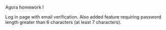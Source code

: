 Agora homework l

Log in page with email verification.
Also added feature requiring password length greater than 6 characters (at least 7 characters).